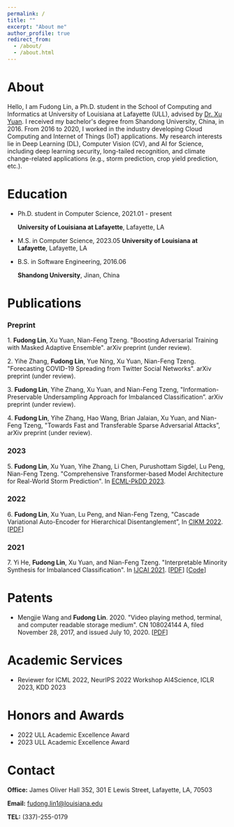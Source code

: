```yaml
---
permalink: /
title: ""
excerpt: "About me"
author_profile: true
redirect_from: 
  - /about/
  - /about.html
---
```


# About

Hello, I am Fudong Lin, a Ph.D. student in the School of Computing and Informatics at University of Louisiana at Lafayette (ULL), advised by [Dr. Xu Yuan](https://people.cmix.louisiana.edu/yuan/index.html). I received my bachelor's degree from Shandong University, China, in 2016. From 2016 to 2020, I worked in the industry developing Cloud Computing and Internet of Things (IoT) applications. My research interests lie in Deep Learning (DL), Computer Vision (CV), and AI for Science, including deep learning security, long-tailed recognition, and climate change-related applications (e.g., storm prediction, crop yield prediction, etc.).



# Education

- Ph.D. student in Computer Science, 2021.01 - present

  **University of Louisiana at Lafayette**,  Lafayette, LA

- M.S. in Computer Science, 2023.05
  **University of Louisiana at Lafayette**,  Lafayette, LA

- B.S. in Software Engineering, 2016.06

  **Shandong University**, Jinan, China





# Publications

### Preprint

1\. **Fudong Lin**, Xu Yuan, Nian-Feng Tzeng. "Boosting Adversarial Training with Masked Adaptive Ensemble". arXiv preprint (under review).

2\. Yihe Zhang, **Fudong Lin**, Yue Ning, Xu Yuan, Nian-Feng Tzeng. "Forecasting COVID-19 Spreading from Twitter Social Networks". arXiv preprint (under review).

3\. **Fudong Lin**, Yihe Zhang, Xu Yuan, and Nian-Feng Tzeng, "Information-Preservable Undersampling Approach
  for Imbalanced Classification”. arXiv preprint (under review).

4\. **Fudong Lin**, Yihe Zhang, Hao Wang, Brian Jalaian, Xu Yuan, and Nian-Feng Tzeng, "Towards Fast and Transferable Sparse Adversarial Attacks”, arXiv preprint (under review).

### 2023

5\. **Fudong Lin**, Xu Yuan, Yihe Zhang, Li Chen, Purushottam Sigdel, Lu Peng, Nian-Feng Tzeng. "Comprehensive Transformer-based Model Architecture for Real-World Storm Prediction". In [ECML-PkDD 2023](https://2023.ecmlpkdd.org/).

### 2022

6\. **Fudong Lin**, Xu Yuan, Lu Peng, and Nian-Feng Tzeng, "Cascade Variational Auto-Encoder for Hierarchical
  Disentanglement”, In [CIKM 2022](https://www.cikm2022.org/). [[PDF](https://dl.acm.org/doi/pdf/10.1145/3511808.3557254)]


### 2021

7\. Yi He, **Fudong Lin**, Xu Yuan, and Nian-Feng Tzeng. "Interpretable Minority Synthesis for Imbalanced Classification". In [IJCAI 2021](https://ijcai-21.org/). [[PDF](https://www.ijcai.org/proceedings/2021/0350.pdf)] [[Code](https://github.com/fudonglin/IMSIC)]



# Patents

- Mengjie Wang and **Fudong Lin**. 2020. "Video playing method, terminal, and computer readable storage medium".
CN 108024144 A, filed November 28, 2017, and issued July 10, 2020. [[PDF](https://patentimages.storage.googleapis.com/cc/18/48/9873970a1c3d21/CN108024144A.pdf)]



# Academic Services

- Reviewer for ICML 2022, NeurIPS 2022 Workshop AI4Science, ICLR 2023, KDD 2023



# Honors and Awards

- 2022 ULL Academic Excellence Award
- 2023 ULL Academic Excellence Award



# Contact

**Office:**  James Oliver Hall 352, 301 E Lewis Street, Lafayette, LA, 70503

**Email:** fudong.lin1@louisiana.edu

**TEL:** (337)-255-0179
